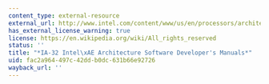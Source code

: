 ```yaml
---
content_type: external-resource
external_url: http://www.intel.com/content/www/us/en/processors/architectures-software-developer-manuals.html
has_external_license_warning: true
license: https://en.wikipedia.org/wiki/All_rights_reserved
status: ''
title: "*IA-32 Intel\xAE Architecture Software Developer's Manuals*"
uid: fac2a964-497c-42dd-b0dc-631b66e92726
wayback_url: ''
---
```

